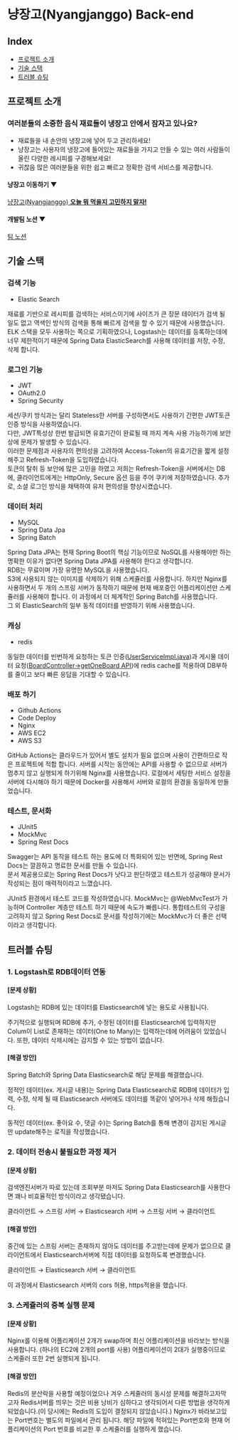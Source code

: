 # 냥장고(Nyangjanggo) Back-end
## Index
  - [프로젝트 소개](#프로젝트-소개)
  - [기술 스택](#기술-스택)
  - [트러블 슈팅](#트러블-슈팅)

## 프로젝트 소개

### 여러분들의 소중한 음식 재료들이 냉장고 안에서 잠자고 있나요?

- 재료들을 내 손안의 냉장고에 넣어 두고 관리하세요!
- 냥장고는 사용자의 냉장고에 들어있는 재료들을 가지고 만들 수 있는 여러 사람들이 올린 다양한 레시피를 구경해보세요!
- 귀찮음 많은 여러분들을 위한 쉽고 빠르고 정확한 검색 서비스를 제공합니다.

#### 냥장고 이동하기 ▼
[냥장고(Nyangjanggo) **오늘 뭐 먹을지 고민하지 말자!**](https://nyangjanggo.com/)<br>
#### 개발팀 노션 ▼
[팀 노션](https://www.notion.so/054c350dee7b4ad7b55c4ef878625193)



## 기술 스택


### 검색 기능
- Elastic Search   

재료를 기반으로 레시피를 검색하는 서비스이기에 사이즈가 큰 장문 테이터가 검색 될 일도 없고 역색인 방식의 검색을 통해 빠르게 검색을 할 수 있기 때문에 사용했습니다.   
ELK 스택을 모두 사용하는 쪽으로 기획하였으나, Logstash는 데이터를 등록하는데에 너무 제한적이기 때문에 Spring Data ElasticSearch를 사용해 데이터를 저장, 수정, 삭제 합니다.


### 로그인 기능
- JWT
- OAuth2.0
- Spring Security

세션/쿠키 방식과는 달리 Stateless한 서버를 구성하면서도 사용하기 간편한 JWT토큰 인증 방식을 사용하였습니다.   
다만, JWT특성상 한번 발급되면 유효기간이 완료될 때 까지 계속 사용 가능하기에 보안상에 문제가 발생할 수 있습니다.   
이러한 문제점과 사용자의 편의성을 고려하여 Access-Token의 유효기간을 짧게 설정해주고 Refresh-Token을 도입하였습니다.   
토큰의 탈취 등 보안에 많은 고민을 하였고 저희는 Refresh-Token을 서버에서는 DB에, 클라이언트에게는 HttpOnly, Secure 옵션 등을 주어 쿠키에 저장하였습니다.
추가로, 소셜 로그인 방식을 채택하여 유저 편의성을 향상시켰습니다.


### 데이터 처리
- MySQL
- Spring Data Jpa
- Spring Batch   

Spring Data JPA는 현재 Spring Boot의 핵심 기능이므로 NoSQL를 사용해야만 하는 명확한 이유가 없다면 Spring Data JPA를 사용해야 한다고 생각합니다.   
RDB는 무료이며 가장 유명한 MySQL을 사용했습니다.   
S3에 사용되지 않는 이미지를 삭제하기 위해 스케쥴러를 사용합니다. 하지만 Nginx를 사용하면서 두 개의 스프링 서버가 동작하기 때문에 현재 배포중인 어플리케이션만 스케쥴러를 사용해야 합니다. 이 과정에서 더 체계적인 Spring Batch를 사용했습니다.   
그 외 ElasticSearch의 일부 동적 데이터를 반영하기 위해 사용했습니다.   


### 캐싱
- redis   

동일한 데이터를 빈번하게 요청하는 토큰 인증([UserServiceImpl.java](https://github.com/ojy9612/hanghae99_team3/blob/master/src/main/java/com/hanghae99_team3/login/jwt/UserDetailsServiceImpl.java))과
게시물 데이터 요청([BoardController->getOneBoard API](https://github.com/ojy9612/hanghae99_team3/blob/master/src/main/java/com/hanghae99_team3/model/board/BoardController.java))에 redis cache를 적용하여 DB부하를 줄이고
보다 빠른 응답을 기대할 수 있습니다.


### 배포 하기
- Github Actions
- Code Deploy
- Nginx
- AWS EC2
- AWS S3

GitHub Actions는 클라우드가 있어서 별도 설치가 필요 없으며 사용이 간편하므로 작은 프로젝트에 적합 합니다.
서버를 시작는 동안에는 API를 사용할 수 없으므로 서버가 멈추지 않고 실행되게 하기위해 Nginx를 사용했습니다.
로컬에서 세팅한 서비스 설정을 서버에 다시해야 하기 때문에 Docker를 사용해서 서버와 로컬의 환경을 동일하게 만들었습니다.


### 테스트, 문서화
- JUnit5
- MockMvc
- Spring Rest Docs 

Swagger는 API 동작을 테스트 하는 용도에 더 특화되어 있는 반면에, Spring Rest Docs는 깔끔하고 명료한 문서를 만들 수 있습니다.   
문서 제공용으로는 Spring Rest Docs가 낫다고 판단하였고 테스트가 성공해야 문서가 작성되는 점이 매력적이라고 느꼈습니다.   

JUnit5 환경에서 테스트 코드를 작성하였습니다.
MockMvc는 @WebMvcTest가 가능하며 Controller 계층만 테스트 하기 때문에 속도가 빠릅니다.
통합테스트의 구성을 고려하지 않고 Spring Rest Docs로 문서를 작성하기에는 MockMvc가 더 좋은 선택이라고 생각합니다.


## 트러블 슈팅

### 1. Logstash로 RDB데이터 연동
#### [문제 상황]
Logstash는 RDB에 있는 데이터를 Elasticsearch에 넣는 용도로 사용됩니다.

주기적으로 실행되며 RDB에 추가, 수정된 데이터를 Elasticsearch에 입력하지만 Colum이 List로 존재하는 데이터(One to Many)는 입력하는데에 어려움이 있었습니다.
또한, 데이터 삭제시에는 감지할 수 있는 방법이 없습니다.

#### [해결 방안]
Spring Batch와 Spring Data Elasticsearch로 해당 문제를 해결했습니다.

정적인 데이터(ex. 게시글 내용)는 Spring Data Elasticsearch로 RDB에 데이터가 입력, 수정, 삭제 될 때 Elasticsearch 서버에도 데이터를 똑같이 넣어거나 삭제 해줬습니다.

동적인 데이터(ex. 좋아요 수, 댓글 수)는 Spring Batch를 통해 변경이 감지된 게시글만 update해주는 로직을 작성했습니다.


### 2. 데이터 전송시 불필요한 과정 제거
#### [문제 상황]
검색엔진서버가 따로 있는데 조회부분 마저도 Spring Data Elasticsearch를 사용한다면 꽤나 비효율적인 방식이라고 생각됐습니다.

클라이언트 → 스프링 서버 → Elasticsearch 서버 → 스프링 서버 → 클라이언트

#### [해결 방안]
중간에 있는 스프링 서버는 존재하지 않아도 데이터를 주고받는데에 문제가 없으므로 클라이언트에서 Elasticsearch서버에 직접 데이터를 요청하도록 변경했습니다.

클라이언트 → Elasticsearch 서버 → 클라이언트

이 과정에서 Elasticsearch 서버의 cors 허용, https적용을 했습니다.

### 3. 스케쥴러의 중복 실행 문제
#### [문제 상황]
Nginx를 이용해 어플리케이션 2개가 swap하며 최신 어플리케이션을 바라보는 방식을 사용합니다. (하나의 EC2에 2개의 port를 사용)
어플리케이션이 2대가 실행중이므로 스케줄러 또한 2번 실행되게 됩니다.

#### [해결 방안]
Redis의 분산락을 사용할 예정이었으나 겨우 스케줄러의 동시성 문제를 해결하고자막고자 Redis서버를 띄우는 것은 비용 낭비가 심하다고 생각되어서 다른 방법을 생각하게 되었습니다.(이 당시에는 Redis의 도입이 결정되지 않았습니다.)
Nginx가 바라보고있는 Port번호는 별도의 파일에서 관리 됩니다.
해당 파일에 적혀있는 Port번호와 현재 어플리케이션의 Port 번호를 비교한 후 스케줄러를 실행하게 했습니다.
